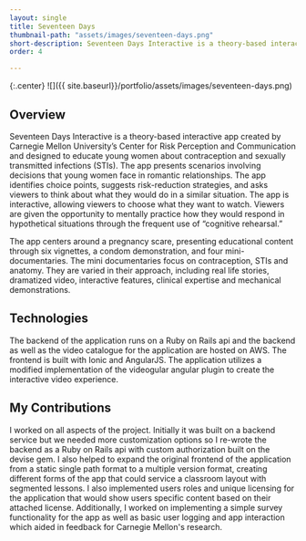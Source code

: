 ```yaml
---
layout: single
title: Seventeen Days
thumbnail-path: "assets/images/seventeen-days.png"
short-description: Seventeen Days Interactive is a theory-based interactive film created by Carnegie Mellon University designed to educate young women about contraception and sexually transmitted infections (STIs).
order: 4

---
```


{:.center}
![]({{ site.baseurl}}/portfolio/assets/images/seventeen-days.png)

## Overview
Seventeen Days Interactive is a theory-based interactive app created by Carnegie Mellon University’s Center for Risk Perception and Communication and designed to educate young women about contraception and sexually transmitted infections (STIs). The app presents scenarios involving decisions that young women face in romantic relationships. The app identifies choice points, suggests risk-reduction strategies, and asks viewers to think about what they would do in a similar situation. The app is interactive, allowing viewers to choose what they want to watch. Viewers are given the opportunity to mentally practice how they would respond in hypothetical situations through the frequent use of “cognitive rehearsal.”

The app centers around a pregnancy scare, presenting educational content through six vignettes, a condom demonstration, and four mini-documentaries. The mini documentaries focus on contraception, STIs and anatomy. They are varied in their approach, including real life stories, dramatized video, interactive features, clinical expertise and mechanical demonstrations.

## Technologies

The backend of the application runs on a Ruby on Rails api and the backend as well as the video catalogue for the application are hosted on AWS. The frontend is built with Ionic and AngularJS. The application utilizes a modified implementation of the videogular angular plugin to create the interactive video experience.

## My Contributions

I worked on all aspects of the project. Initially it was built on a backend service but we needed more customization options so I re-wrote the backend as a Ruby on Rails api with custom authorization built on the devise gem. I also helped to expand the original frontend of the application from a static single path format to a multiple version format, creating different forms of the app that could service a classroom layout with segmented lessons. I also implemented users roles and unique licensing for the application that would show users specific content based on their attached license. Additionally, I worked on implementing a simple survey functionality for the app as well as basic user logging and app interaction which aided in feedback for Carnegie Mellon's research.
